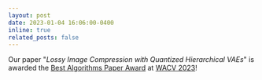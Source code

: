 ```yaml
---
layout: post
date: 2023-01-04 16:06:00-0400
inline: true
related_posts: false
---
```


Our paper "*Lossy Image Compression with Quantized Hierarchical VAEs*" is awarded the [Best Algorithms Paper Award](https://wacv2023.thecvf.com/node/174) at [WACV 2023](https://wacv2023.thecvf.com/)!
